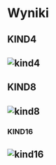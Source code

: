 # Wyniki

## KIND4
![kind4](https://github.com/wicz3k/fortran/res/wykres4.jpg)
---
## KIND8
![kind8](https://github.com/wicz3k/fortran/res/wykres8.jpg)
---
### KIND16
![kind16](https://github.com/wicz3k/fortran/res/wykres16.jpg)
---
